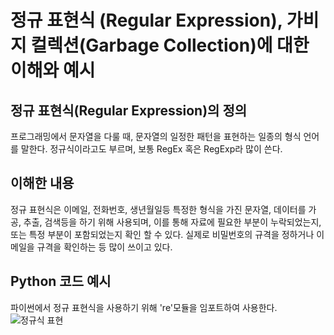 # 정규 표현식 (Regular Expression), 가비지 컬렉션(Garbage Collection)에 대한 이해와 예시

## 정규 표현식(Regular Expression)의 정의
프로그래밍에서 문자열을 다룰 때, 문자열의 일정한 패턴을 표현하는 일종의 형식 언어를 말한다. 정규식이라고도 부르며, 보통 RegEx 혹은 RegExp라 많이 쓴다.

## 이해한 내용
정규 표현식은 이메일, 전화번호, 생년월일등 특정한 형식을 가진 문자열, 데이터를 가공, 추출, 검색등을 하기 위해 사용되며, 이를 통해 자료에 필요한 부분이 누락되었는지, 또는 특정 부분이 포함되었는지 확인 할 수 있다.
실제로 비밀번호의 규격을 정하거나 이메일을 규격을 확인하는 등 많이 쓰이고 있다.


## Python 코드 예시

파이썬에서 정규 표현식을 사용하기 위해 're'모듈을 임포트하여 사용한다.
![정규식 표현](https://github.com/Bedow99/BigData-Report/assets/102810983/4c780db1-a8f2-40b7-b1da-81d8fa417fb8)
